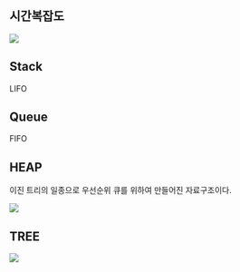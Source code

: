 ## 시간복잡도
![](https://gmlwjd9405.github.io/images/data-structure-heap/data-structure-heap-priorityqueue.png)

## Stack
LIFO

## Queue
FIFO

## HEAP
이진 트리의 일종으로 우선순위 큐를 위하여 만들어진 자료구조이다.

![](https://gmlwjd9405.github.io/images/data-structure-heap/types-of-heap.png)
## TREE 
![](https://t1.daumcdn.net/cfile/tistory/992164335A05B1E21E)